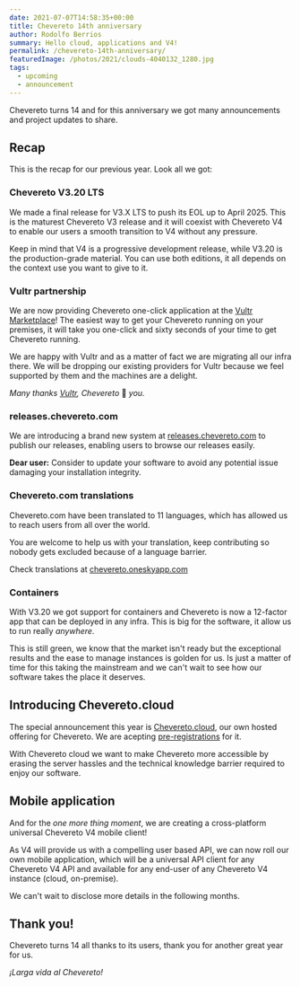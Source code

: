 ```yaml
---
date: 2021-07-07T14:58:35+00:00
title: Chevereto 14th anniversary
author: Rodolfo Berrios
summary: Hello cloud, applications and V4!
permalink: /chevereto-14th-anniversary/
featuredImage: /photos/2021/clouds-4040132_1280.jpg
tags:
  - upcoming
  - announcement
---
```

Chevereto turns 14 and for this anniversary we got many announcements and project updates to share.

## Recap

This is the recap for our previous year. Look all we got:

### Chevereto V3.20 LTS

We made a final release for V3.X LTS to push its EOL up to April 2025. This is the maturest Chevereto V3 release and it will coexist with Chevereto V4 to enable our users a smooth transition to V4 without any pressure.

Keep in mind that V4 is a progressive development release, while V3.20 is the production-grade material. You can use both editions, it all depends on the context use you want to give to it.

### Vultr partnership

We are now providing Chevereto one-click application at the [Vultr Marketplace](https://chv.to/vultr)! The easiest way to get your Chevereto running on your premises, it will take you one-click and sixty seconds of your time to get Chevereto running.

We are happy with Vultr and as a matter of fact we are migrating all our infra there. We will be dropping our existing providers for Vultr because we feel supported by them and the machines are a delight.

_Many thanks [Vultr](https://www.vultr.com/), Chevereto_ 💖 _you._

### releases.chevereto.com

We are introducing a brand new system at [releases.chevereto.com](https://releases.chevereto.com/) to publish our releases, enabling users to browse our releases easily.

**Dear user:** Consider to update your software to avoid any potential issue damaging your installation integrity.

### Chevereto.com translations

Chevereto.com have been translated to 11 languages, which has allowed us to reach users from all over the world.

You are welcome to help us with your translation, keep contributing so nobody gets excluded because of a language barrier.

Check translations at [chevereto.oneskyapp.com](https://chevereto.oneskyapp.com/collaboration/project?id=381522)

### Containers

With V3.20 we got support for containers and Chevereto is now a 12-factor app that can be deployed in any infra. This is big for the software, it allow us to run really _anywhere_.

This is still green, we know that the market isn't ready but the exceptional results and the ease to manage instances is golden for us. Is just a matter of time for this taking the mainstream and we can't wait to see how our software takes the place it deserves.

## Introducing Chevereto.cloud

The special announcement this year is [Chevereto.cloud](https://chevereto.com/cloud), our own hosted offering for Chevereto. We are acepting [pre-registrations](https://forms.gle/PTKDXEXL3Rca3LjV7) for it.

With Chevereto cloud we want to make Chevereto more accessible by erasing the server hassles and the technical knowledge barrier required to enjoy our software.

## Mobile application

And for the _one more thing moment_, we are creating a cross-platform universal Chevereto V4 mobile client!

As V4 will provide us with a compelling user based API, we can now roll our own mobile application, which will be a universal API client for any Chevereto V4 API and available for any end-user of any Chevereto V4 instance (cloud, on-premise).

We can't wait to disclose more details in the following months.

## Thank you!

Chevereto turns 14 all thanks to its users, thank you for another great year for us.

_¡Larga vida al Chevereto!_
